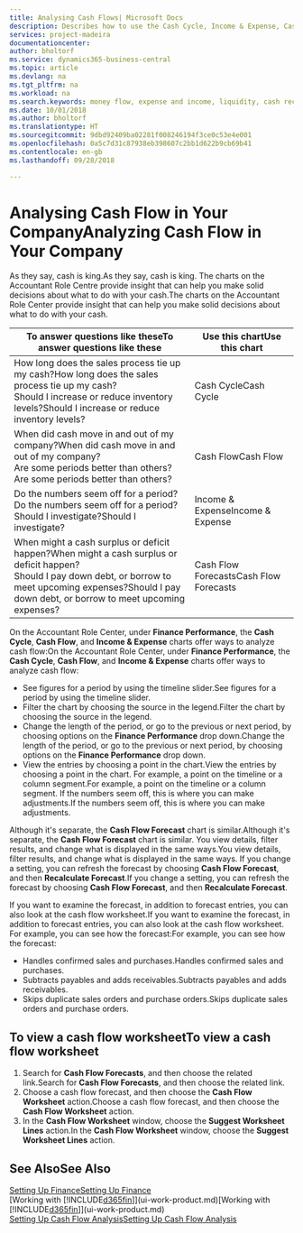 ```yaml
---
title: Analysing Cash Flows| Microsoft Docs
description: Describes how to use the Cash Cycle, Income & Expense, Cash Flow, and Cash Flow Forecast charts to analyze the past and future flow of money in and out of your company.
services: project-madeira
documentationcenter: 
author: bholtorf
ms.service: dynamics365-business-central
ms.topic: article
ms.devlang: na
ms.tgt_pltfrm: na
ms.workload: na
ms.search.keywords: money flow, expense and income, liquidity, cash receipts minus cash payments, Cartera
ms.date: 10/01/2018
ms.author: bholtorf
ms.translationtype: HT
ms.sourcegitcommit: 9dbd92409ba02281f008246194f3ce0c53e4e001
ms.openlocfilehash: 0a5c7d31c87938eb398607c2bb1d622b9cb69b41
ms.contentlocale: en-gb
ms.lasthandoff: 09/28/2018

---
```

# <a name="analyzing-cash-flow-in-your-company"></a><span data-ttu-id="f6e45-103">Analysing Cash Flow in Your Company</span><span class="sxs-lookup"><span data-stu-id="f6e45-103">Analyzing Cash Flow in Your Company</span></span>
<span data-ttu-id="f6e45-104">As they say, cash is king.</span><span class="sxs-lookup"><span data-stu-id="f6e45-104">As they say, cash is king.</span></span> <span data-ttu-id="f6e45-105">The charts on the Accountant Role Centre provide insight that can help you make solid decisions about what to do with your cash.</span><span class="sxs-lookup"><span data-stu-id="f6e45-105">The charts on the Accountant Role Center provide insight that can help you make solid decisions about what to do with your cash.</span></span>  

| <span data-ttu-id="f6e45-106">To answer questions like these</span><span class="sxs-lookup"><span data-stu-id="f6e45-106">To answer questions like these</span></span> | <span data-ttu-id="f6e45-107">Use this chart</span><span class="sxs-lookup"><span data-stu-id="f6e45-107">Use this chart</span></span> |
| --- | --- |
| <span data-ttu-id="f6e45-108">How long does the sales process tie up my cash?</span><span class="sxs-lookup"><span data-stu-id="f6e45-108">How long does the sales process tie up my cash?</span></span></br> <span data-ttu-id="f6e45-109">Should I increase or reduce inventory levels?</span><span class="sxs-lookup"><span data-stu-id="f6e45-109">Should I increase or reduce inventory levels?</span></span> |<span data-ttu-id="f6e45-110">Cash Cycle</span><span class="sxs-lookup"><span data-stu-id="f6e45-110">Cash Cycle</span></span> |
| <span data-ttu-id="f6e45-111">When did cash move in and out of my company?</span><span class="sxs-lookup"><span data-stu-id="f6e45-111">When did cash move in and out of my company?</span></span></br> <span data-ttu-id="f6e45-112">Are some periods better than others?</span><span class="sxs-lookup"><span data-stu-id="f6e45-112">Are some periods better than others?</span></span> |<span data-ttu-id="f6e45-113">Cash Flow</span><span class="sxs-lookup"><span data-stu-id="f6e45-113">Cash Flow</span></span> |
| <span data-ttu-id="f6e45-114">Do the numbers seem off for a period?</span><span class="sxs-lookup"><span data-stu-id="f6e45-114">Do the numbers seem off for a period?</span></span></br> <span data-ttu-id="f6e45-115">Should I investigate?</span><span class="sxs-lookup"><span data-stu-id="f6e45-115">Should I investigate?</span></span> |<span data-ttu-id="f6e45-116">Income & Expense</span><span class="sxs-lookup"><span data-stu-id="f6e45-116">Income & Expense</span></span> |
| <span data-ttu-id="f6e45-117">When might a cash surplus or deficit happen?</span><span class="sxs-lookup"><span data-stu-id="f6e45-117">When might a cash surplus or deficit happen?</span></span></br> <span data-ttu-id="f6e45-118">Should I pay down debt, or borrow to meet upcoming expenses?</span><span class="sxs-lookup"><span data-stu-id="f6e45-118">Should I pay down debt, or borrow to meet upcoming expenses?</span></span> |<span data-ttu-id="f6e45-119">Cash Flow Forecasts</span><span class="sxs-lookup"><span data-stu-id="f6e45-119">Cash Flow Forecasts</span></span> |

<span data-ttu-id="f6e45-120">On the Accountant Role Center, under **Finance Performance**, the **Cash Cycle**, **Cash Flow**, and **Income & Expense** charts offer ways to analyze cash flow:</span><span class="sxs-lookup"><span data-stu-id="f6e45-120">On the Accountant Role Center, under **Finance Performance**, the **Cash Cycle**, **Cash Flow**, and **Income & Expense** charts offer ways to analyze cash flow:</span></span>  

* <span data-ttu-id="f6e45-121">See figures for a period by using the timeline slider.</span><span class="sxs-lookup"><span data-stu-id="f6e45-121">See figures for a period by using the timeline slider.</span></span>  
* <span data-ttu-id="f6e45-122">Filter the chart by choosing the source in the legend.</span><span class="sxs-lookup"><span data-stu-id="f6e45-122">Filter the chart by choosing the source in the legend.</span></span>  
* <span data-ttu-id="f6e45-123">Change the length of the period, or go to the previous or next period, by choosing options on the **Finance Performance** drop down.</span><span class="sxs-lookup"><span data-stu-id="f6e45-123">Change the length of the period, or go to the previous or next period, by choosing options on the **Finance Performance** drop down.</span></span>  
* <span data-ttu-id="f6e45-124">View the entries by choosing a point in the chart.</span><span class="sxs-lookup"><span data-stu-id="f6e45-124">View the entries by choosing a point in the chart.</span></span> <span data-ttu-id="f6e45-125">For example, a point on the timeline or a column segment.</span><span class="sxs-lookup"><span data-stu-id="f6e45-125">For example, a point on the timeline or a column segment.</span></span> <span data-ttu-id="f6e45-126">If the numbers seem off, this is where you can make adjustments.</span><span class="sxs-lookup"><span data-stu-id="f6e45-126">If the numbers seem off, this is where you can make adjustments.</span></span>  

<span data-ttu-id="f6e45-127">Although it's separate, the **Cash Flow Forecast** chart is similar.</span><span class="sxs-lookup"><span data-stu-id="f6e45-127">Although it's separate, the **Cash Flow Forecast** chart is similar.</span></span> <span data-ttu-id="f6e45-128">You view details, filter results, and change what is displayed in the same ways.</span><span class="sxs-lookup"><span data-stu-id="f6e45-128">You view details, filter results, and change what is displayed in the same ways.</span></span> <span data-ttu-id="f6e45-129">If you change a setting, you can refresh the forecast by choosing **Cash Flow Forecast**, and then **Recalculate Forecast**.</span><span class="sxs-lookup"><span data-stu-id="f6e45-129">If you change a setting, you can refresh the forecast by choosing **Cash Flow Forecast**, and then **Recalculate Forecast**.</span></span>

<span data-ttu-id="f6e45-130">If you want to examine the forecast, in addition to forecast entries, you can also look at the cash flow worksheet.</span><span class="sxs-lookup"><span data-stu-id="f6e45-130">If you want to examine the forecast, in addition to forecast entries, you can also look at the cash flow worksheet.</span></span> <span data-ttu-id="f6e45-131">For example, you can see how the forecast:</span><span class="sxs-lookup"><span data-stu-id="f6e45-131">For example, you can see how the forecast:</span></span>

* <span data-ttu-id="f6e45-132">Handles confirmed sales and purchases.</span><span class="sxs-lookup"><span data-stu-id="f6e45-132">Handles confirmed sales and purchases.</span></span>  
* <span data-ttu-id="f6e45-133">Subtracts payables and adds receivables.</span><span class="sxs-lookup"><span data-stu-id="f6e45-133">Subtracts payables and adds receivables.</span></span>  
* <span data-ttu-id="f6e45-134">Skips duplicate sales orders and purchase orders.</span><span class="sxs-lookup"><span data-stu-id="f6e45-134">Skips duplicate sales orders and purchase orders.</span></span>  

## <a name="to-view-a-cash-flow-worksheet"></a><span data-ttu-id="f6e45-135">To view a cash flow worksheet</span><span class="sxs-lookup"><span data-stu-id="f6e45-135">To view a cash flow worksheet</span></span>
1. <span data-ttu-id="f6e45-136">Search for **Cash Flow Forecasts**, and then choose the related link.</span><span class="sxs-lookup"><span data-stu-id="f6e45-136">Search for **Cash Flow Forecasts**, and then choose the related link.</span></span>  
2. <span data-ttu-id="f6e45-137">Choose a cash flow forecast, and then choose the **Cash Flow Worksheet** action.</span><span class="sxs-lookup"><span data-stu-id="f6e45-137">Choose a cash flow forecast, and then choose the **Cash Flow Worksheet** action.</span></span>  
3. <span data-ttu-id="f6e45-138">In the **Cash Flow Worksheet** window, choose the **Suggest Worksheet Lines** action.</span><span class="sxs-lookup"><span data-stu-id="f6e45-138">In the **Cash Flow Worksheet** window, choose the **Suggest Worksheet Lines** action.</span></span>  

## <a name="see-also"></a><span data-ttu-id="f6e45-139">See Also</span><span class="sxs-lookup"><span data-stu-id="f6e45-139">See Also</span></span>
[<span data-ttu-id="f6e45-140">Setting Up Finance</span><span class="sxs-lookup"><span data-stu-id="f6e45-140">Setting Up Finance</span></span>](finance-setup-finance.md)  
<span data-ttu-id="f6e45-141">[Working with [!INCLUDE[d365fin](includes/d365fin_md.md)]](ui-work-product.md)</span><span class="sxs-lookup"><span data-stu-id="f6e45-141">[Working with [!INCLUDE[d365fin](includes/d365fin_md.md)]](ui-work-product.md)</span></span>  
[<span data-ttu-id="f6e45-142">Setting Up Cash Flow Analysis</span><span class="sxs-lookup"><span data-stu-id="f6e45-142">Setting Up Cash Flow Analysis</span></span>](finance-setup-cash-flow-analyses.md)  

